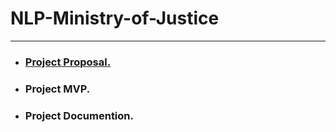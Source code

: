 # NLP-Ministry-of-Justice
---


- ### [Project Proposal.](https://github.com/Noura-Msh/NLP-Ministry-of-Justice/blob/main/Documents/Proposal.md)
- ### Project MVP.
- ### Project Documention.
